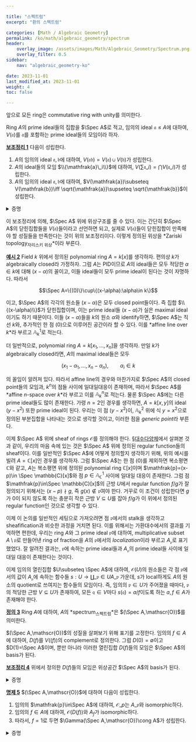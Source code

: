 ```yaml
---

title: "스펙트럼"
excerpt: "환의 스펙트럼"

categories: [Math / Algebraic Geometry]
permalink: /ko/math/algebraic_geometry/spectrum
header:
    overlay_image: /assets/images/Math/Algebraic_Geometry/Spectrum.png
    overlay_filter: 0.5
sidebar: 
    nav: "algebraic_geometry-ko"

date: 2023-11-01
last_modified_at: 2023-11-01
weight: 4
toc: false

---
```


앞으로 모든 ring은 commutative ring with unity를 의미한다.

Ring $A$의 prime ideal들의 집합을 $\Spec A$로 적고, 임의의 ideal $\mathfrak{a}\leq A$에 대하여, $V(\mathfrak{a})$를 $\mathfrak{a}$를 포함하는 prime ideal들의 모임이라 하자. 

<div class="proposition" markdown="1">

<ins id="lem1">**보조정리 1**</ins> 다음이 성립한다.

1. $A$의 임의의 ideal $\mathfrak{a},\mathfrak{b}$에 대하여, $V(\mathfrak{ab})=V(\mathfrak{a})\cup V(\mathfrak{b})$가 성립한다.
2. $A$의 ideal들의 모임 $\\{\mathfrak{a}\_i\\}$에 대하여, $V(\sum \mathfrak{a}\_i)=\bigcap V(\mathfrak{a}\_i)$가 성립한다.
3. $A$의 임의의 ideal $\mathfrak{a},\mathfrak{b}$에 대하여, $V(\mathfrak{a})\subseteq V(\mathfrak{b})\iff \sqrt{\mathfrak{a}}\supseteq \sqrt{\mathfrak{b}}$이 성립한다.

</div>
<details class="proof" markdown="1">
<summary>증명</summary>

1. $\mathfrak{a}$ 혹은 $\mathfrak{b}$를 포함하는 prime ideal $\mathfrak{p}$는 그보다 작은 ideal $\mathfrak{ab}$ 또한 포함하는 것이 자명하므로, 반대방향 포함관계만 보이면 충분하다. $\mathfrak{p}\supset \mathfrak{ab}$라 가정하자. 만일 $\mathfrak{p}\not\supseteq \mathfrak{b}$라 하면, $b\not\in \mathfrak{p}$인 $\mathfrak{b}$의 원소 $b$를 찾을 수 있다. 한편, 임의의 $a\in \mathfrak{a}$에 대하여, $ab\in \mathfrak{ab}\subseteq \mathfrak{p}$이고, 앞선 가정에 의해 $b\not\in \mathfrak{p}$이므로 반드시 $a\in \mathfrak{p}$이고 따라서 $a\subseteq \mathfrak{p}$가 성립한다.
2. 이는 $\sum \mathfrak{a}_i$가 ideal들 $\mathfrak{a}_i$ 각각을 모두 포함하는 ideal 중 가장 작은 것으로 정의되므로 자명하다.
3. Ideal $\mathfrak{a}$의 radical $\sqrt{\mathfrak{a}}$는 $\mathfrak{a}$를 포함하는 prime ideal들을 모두 교집합하여 얻어지므로 자명하다.

</details>

이 보조정리에 의해, $\Spec A$ 위에 위상구조를 줄 수 있다. 이는 간단히 $\Spec A$의 닫힌집합들을 $V(\mathfrak{a})$들이라고 선언하면 되고, 실제로 $V(\mathfrak{a})$들이 닫힌집합이 만족해야 할 성질들을 만족한다는 것이 위의 보조정리이다. 이렇게 정의된 위상을 *Zariski topology<sub>자리스키 위상</sub>*이라 부른다.

<div class="example" markdown="1">

<ins id="ex2">**예시 2**</ins> Field $k$ 위에서 정의된 polynomial ring $A=k[x]$를 생각하자. 편의상 $k$가 algebraically closed라 가정하자. 그럼 $A$는 PID이므로 $A$의 ideal들은 모두 적당한 $\alpha\in k$에 대해 $(x-\alpha)$의 꼴이고, 이들 ideal들이 모두 prime ideal이 된다는 것이 자명하다. 따라서

$$\Spec A=\{(0)\}\cup\{(x-\alpha):\alpha\in k\}$$

이고, $\Spec A$의 각각의 원소들 $(x-\alpha)$은 모두 closed point들이다. 즉 집합 $\\{(x-\alpha)\\}$가 닫힌집합이며, 이는 prime ideal들 $(x-\alpha)$가 실은 maximal ideal이기도 하기 때문이다. 이들 $(x-\alpha)$들을 $k$의 원소 $\alpha$와 identify하면, $\Spec A$는 직선 $k$와, 추가적인 한 점 $(0)$으로 이루어진 공간이라 할 수 있다. 이를 *affine line over $k$*라 부르고 $\mathbb{A}^1_k$로 적는다.

더 일반적으로, polynomial ring $A=k[x_1,\ldots, x_n]$을 생각하자. 만일 $k$가 algebraically closed라면, $A$의 maximal ideal들은 모두 

$$(x_1-\alpha_1,\ldots, x_n-\alpha_n),\qquad\alpha_i\in k$$

의 꼴임이 알려져 있다. 따라서 affine line의 경우와 마찬가지로 $\Spec A$의 closed point들의 모임과, $k^n$의 점들 사이에 일대일대응이 존재하며, 따라서 $\Spec A$를 *affine $n$-space over $k$*라 부르고 이를 $\mathbb{A}^n_k$로 적는다. 물론 $\Spec A$에는 다른 prime ideal들도 많이 존재한다. 가령 $n=2$인 경우를 생각하면, $A=k[x,y]$의 ideal $(y-x^2)$ 또한 prime ideal이 된다. 우리는 이 점 $(y-x^2)$이, $\mathbb{A}_k^2$ 위에 식 $y=x^2$으로 정의된 부분집합을 나타내는 것으로 생각할 것이고, 이러한 점을 *generic point*라 부른다.

</div>

이제 $\Spec A$ 위에 sheaf of rings $\mathscr{O}$를 정의해야 한다. [§대수다양체](/ko/math/algebraic_geometry/algebraic_varieties)에서 살펴본 것과 같이, 우리의 마음 속에 있는 것은 $\Spec A$ 위에 정의된 regular function들의 sheaf이다. 이를 일반적인 $\Spec A$에 어떻게 정의할지 생각하기 위해, 위의 예시를 빌려 $A=\mathbb{C}[x]$인 경우를 생각하자. 그럼 $\Spec A$는 한 점 $(0)$를 제외하면 복소평면 $\mathbb{C}$와 같고, $A$는 복소평면 위에 정의된 polynomial ring $\mathbb{C}[x]$이며 $\mathfrak{p}=(x-p)\in \Spec \mathbb{C}[x]$와 점 $p\in \mathbb{A}_\mathbb{C}^1$ 사이에 일대일 대응이 존재한다. 그럼 점 $\mathfrak{p}\in\Spec \mathbb{C}[x]$의 근방 $U$에서 regular function $f/g$가 잘 정의되기 위해서는 $(x-p)\nmid g$, 즉 $g(x)\not\in \mathfrak{p}$여야 한다. 거꾸로 이 조건이 성립한다면 $g$가 $0$이 되지 않도록 하는 충분히 작은 근방 $V\subseteq U$를 잡아 $f/g$가 이 위에서 정의된 regular function인 것으로 생각할 수 있다.

이제 이 논의를 일반적인 세팅으로 가져오려면 점 $\mathfrak{p}$에서의 stalk을 생각하고 sheafification과 비슷한 과정을 거치면 된다. 이를 위해서는 가환대수에서의 결과를 기억하면 편한데, 우리는 ring $A$와 그 prime ideal $\mathfrak{p}$에 대하여, multiplicative subset $A\setminus \mathfrak{p}$로 만들어낸 ring of fraction을 $A$의 $\mathfrak{p}$에서의 *localization*이라 부르고 $A_\mathfrak{p}$로 표기했었다. 잘 알려진 결과는, $\mathfrak{p}$에 속하는 prime ideal들과 $A_\mathfrak{p}$의 prime ideal들 사이에 일대일 대응이 존재한다는 것이다.

이제 임의의 열린집합 $U\subseteq \Spec A$에 대하여, $\mathscr{O}(U)$의 원소들은 각 점 $\mathfrak{p}$에서의 값이 $A_\mathfrak{p}$에 속하는 함수들 $s:U \rightarrow \coprod\_{\mathfrak{p}\in U}A\_\mathfrak{p}$ 가운데, $s$가 local하게도 $A$의 원소의 quotient로 쓰여지는 함수들의 모임이다. 즉, 임의의 $\mathfrak{p}\in U$가 주어졌을 때마다, $\mathfrak{p}$의 적당한 근방 $V\subseteq U$가 존재하여, 모든 $\mathfrak{q}\in V$마다 $s(\mathfrak{q})=a/f$이도록 하는 $a,f\in A$가 존재해야 한다.

<div class="definition" markdown="1">

<ins id="def3">**정의 3**</ins> Ring $A$에 대하여, $A$의 *spectrum<sub>스펙트럼</sub>*은 $(\Spec A,\mathscr{O})$를 의미한다.

</div>

$(\Spec A,\mathscr{O})$의 성질을 살펴보기 위해 표기를 고정한다. 임의의 $f\in A$에 대하여, $D(f)$를 $V((f))$의 complement로 정의한다. 그럼 $D(0)=\emptyset$이고 $D(1)=\Spec A$이며, 뿐만 아니라 이러한 열린집합 $D(f)$들의 모임은 $\Spec A$의 basis가 된다.

<div class="proposition" markdown="1">

<ins id="lem4">**보조정리 4**</ins> 위에서 정의한 $D(f)$들의 모임은 위상공간 $\Spec A$의 basis가 된다.

</div>
<details class="proof" markdown="1">
<summary>증명</summary>

$\Spec A$의 임의의 열린집합 $U$가 주어졌다 하자. 즉 적당한 $\mathfrak{a}$에 대하여 $U=V(\mathfrak{a})^c$이다. 이제 임의의 $\mathfrak{p}\in U$에 대하여, $\mathfrak{p}\not\supseteq \mathfrak{a}$이므로 적당한 $f\in \mathfrak{a}\setminus \mathfrak{p}$가 존재한다. 이제 $D(f)$가 $\mathfrak{p}$를 포함하며 $U$에 속한다.

</details>

<div class="proposition" markdown="1">

<ins id="prop5">**명제 5**</ins> $(\Spec A,\mathscr{O})$에 대하여 다음이 성립한다.

1. 임의의 $\mathfrak{p}\in\Spec A$에 대하여, $\mathscr{O}\_p$는 $A\_\mathfrak{p}$와 isomorphic하다.
2. 임의의 $f\in A$에 대하여, $\mathcal{O}(D(f))$와 $A_f$가 isomorphic하다.
3. 따라서, $f=1$로 두면 $\Gamma(\Spec A,\mathscr{O})\cong A$가 성립한다.

</div>
<details class="proof" markdown="1">
<summary>증명</summary>

1. 우선 이를 증명하기 위해서는 homomorphism $\varphi:\mathscr{O}\_p \rightarrow A\_\mathfrak{p}$을 만들고 나서 이것이 isomorphism임을 보여야 한다. Stalk의 정의에 의해, 이 morphism을 정의하기 위해서는 각각의 $U\ni \mathfrak{p}$에 대하여, compatibility 조건을 만족하는 homomorphism $\mathscr{O}(U) \rightarrow A\_\mathfrak{p}$들을 만들면 된다. 이 때 $\mathscr{O}(U)$의 원소는 함수 $s:U \rightarrow \coprod\_{\mathfrak{p}\in U}A\_\mathfrak{p}$와 같으므로, 이들 homomorphism들은 함수 $s$를 받아 $\mathfrak{p}$에서의 함수값 $s(\mathfrak{p})$를 내놓는 evaluation homomorphism으로 정하는 것이 자연스럽다.  
    이제 이렇게 정의한 homomorphism $\varphi$가 isomorphism인 것을 증명해야 한다. 우선 $\varphi$는 전사함수인데, 이는 임의의 $A\_\mathfrak{p}$의 원소는 항상 다음의 꼴

    $$\frac{a}{f},\qquad a\in A,\quad f\in A\setminus\mathfrak{p}$$

    의 꼴로 나타날 수 있고, $a/f$를 $\mathscr{O}(D(f))$의 원소로 보면 $[(a/f, D(f))]\in\mathscr{O}\_\mathfrak{p}$가 $\varphi$에 의해 $a/f$로 옮겨지기 때문이다.  
    뿐만 아니라 $\varphi$는 injective이다. $\mathfrak{p}$의 근방 $U$를 택한 후, 이 위에서의 두 section $s,t\in \mathscr{O}(U)$를 고르자. 일반성을 잃지 않고 $s,t$가 모두 $U$ 위에서 $s=a/f$, $t=b/g$의 꼴로 나타난다고 가정할 수 있다. 그럼 적당한 $h\in A\setminus \mathfrak{p}$가 존재하여 $h(ga-fb)=0$이므로, $h$가 $0$이 되지 않는 충분히 작은 $\mathfrak{p}$의 근방 (즉 열린집합 $D(h)\cap U$)에서 $s=t$가 성립하고, 따라서 $s$와 $t$는 같은 stalk을 갖게 된다. 
2. Ring homomorphism $\psi:A_f \rightarrow \mathscr{O}(D(f))$를 정의하고, 이것이 isomorphism이라는 것을 증명해야 한다. $D(f)$의 각 점 $\mathfrak{p}$에 대해 $f\not\in\mathfrak{p}$이므로, 임의의 $a/f^n\in A_f$를 $A_\mathfrak{p}$의 원소로 볼 수 있다. 정의에 의해 이 함수는 $\mathscr{O}(D(f))$의 원소이므로 이 대응은 $A_f$에서 $\mathscr{O}(D(f))$로의 함수를 정의하며, 어렵지 않게 이것이 ring homomorphism임을 보일 수 있다. 이제 이것이 isomorphism임을 증명하자.  
    우선 $\psi$는 injective이다. 이를 보이기 위해서는 $\psi(a/f^n)=\psi(b^m)$이라 가정한 후, 충분히 큰 $N$에 대하여 $f^N(af^m-bf^n)=0$임을 보여야 한다. 가정에 의해 $\psi(a/f^n)=\psi(b^m)$이므로 임의의 $\mathfrak{p}\in D(f)$에 대하여, $A_\mathfrak{p}$에서 $a/f^n$과 $b/f^m$은 같은 원소가 되고, 따라서 적당한 $h\in A\setminus\mathfrak{p}$가 존재하여 $h(af^m-bf^n)=0$이 성립한다. 그럼 $af^m-bf^n$의 annihilator ideal 

    $$\mathfrak{a}=\{x\in A: x(af^m-bf^n)=0\}$$

    를 생각하면, 이러한 $h$의 존재로부터 $\mathfrak{a}\not\subseteq\mathfrak{p}$, 즉 $\mathfrak{p}\not\in V(\mathfrak{a})$임을 안다. 한편 이것이 모든 점 $\mathfrak{p}\in D(f)$에 대해 성립하므로 $V(\mathfrak{a})\cap D(f)=\emptyset$이고, 따라서 $V(\mathfrak{a})\subseteq V(f)$로부터 $\sqrt{\mathfrak{a}}\supseteq \sqrt{(f)}$이 성립한다. 그럼

    $$f\in \sqrt{(f)}\subseteq \sqrt{\mathfrak{a}}$$

    에서, 충분히 큰 $N$에 대해 $f^N\in\mathfrak{a}$임을 알고, 따라서 $f^N(af^m-bf^n)=0$으로부터 원하는 결론을 얻는다.  
    이제 $\psi$가 surjective임을 보여야 한다. 임의의 section $s\in \mathscr{O}(D(f))$를 택하자. 그럼 $\mathscr{O}$의 정의로부터

    $$D(f)=\bigcup V_i,\qquad \text{$s=a_i/g_i$ on $V_i$, with $g_i\not\in\mathfrak{p}$ for all $\mathfrak{p}\in V_i$}$$

    이도록 할 수 있다. 한편, [보조정리 4](#lem4)로부터, $V_i=\bigcup D(h_{ij})$이도록 하는 적당한 $h_{ij}$들을 찾을 수 있으므로, 일반성을 잃지 않고 처음부터 $V_i=D(h_i)$라 할 수 있다. 그럼 임의의 $\mathfrak{p}\in V_i$에 대해 $g_i\not\in\mathfrak{p}$이므로, $V_i=D(h_i)\subseteq D(g_i)$이고 이로부터 $\sqrt{(h_i)}\subseteq\sqrt{(g_i)}$임을 알 수 있다. 따라서 충분히 큰 $N$에 대하여, $h_i^N\in (g_i)$이고 이로부터 $h_i^N=cg_i$로 적을 수 있다. 즉 $a_i/g_i=ca_i/h_i^N$이다. 한편 prime ideal의 성질로부터 $D(h_i)=D(h_i^N)$이고, 이를 통해 $D(f)$를 

    $$D(f)=\bigcup D(h_i),\qquad \text{$s=a_i/h_i$ on $D(h_i)$}$$

    으로 적을 수 있다.  
    이제 대략 partition of unity와 비슷한 방식으로 $\psi(a/f^n)=s$를 만족하는 $a/f^n\in A_f$를 찾을 수 있다. 이를 위해 우선 우리는 $D(f)$를 위와 같이 $D(h_i)$들의 합집합으로 표현할 때, 오직 <em_ko>유한 개의</em_ko> $D(h_i)$들만 있으면 충분하다는 것을 보인다. 이는 

    $$D(f)\subseteq \bigcup D(h_i)\iff V(f)\supseteq \bigcap V(h_i)=V(\sum (h_i))\iff \sqrt{(f)}\subseteq \sqrt{\sum (h_i)}$$

    로부터, $f^n$을 유한합 $\sum b_ih_i$로 적을 수 있고, 따라서 이 유한합에 등장하는 $h_i$들에 대해서만 합집합을 돌려도 $D(f)\subseteq D(h_i)$가 성립하기 때문에 가능하다. 따라서

    $$D(f)=D(h_1)\cup\cdots\cup D(h_r), \qquad \text{$s=a_i/h_i$ on $D(h_i)$}$$

    라 하자.  
    교집합 $D(h_i)\cap D(h_j)=D(h_ih_j)$에서, $s$는 $a_i/h_i$를 $A_{h_ih_j}$의 원소로 본 것, 그리고 $a_j/h_j$를 $A_{h_ih_j}$의 원소로 본 것 두 가지의 표현을 갖는다. 앞서 우리는 $\psi$가 injective임을 보였으므로, $f=h_ih_j$에 대해 injectivity를 적용하면 이 두 표현은 같아야 한다. 즉 충분히 큰 $n$에 대하여

    $$(h_ih_j)^n(h_ja_i-h_ia_j)=0$$

    이 성립하며, 이러한 쌍 $(i,j)$는 유한개 뿐이므로 충분히 큰 $N$에 대해 

    $$(h_ih_j)^N(h_ja_i-h_ia_j)=0\iff h_i^Nh_j^{N+1}a_i=h_i^{N+1}h_ja_j$$

    이 <em_ko>모든</em_ko> 쌍 $(i,j)$에 대해 성립하도록 할 수 있다. 이제 $D(h_i)=D(h_i^N)$이므로, $f^n=\sum c_i h_i^{N+1}$이도록 하는 자연수 $n$이 존재한다. $a=\sum a_ic_ih_i^N$이라 하면, 각각의 $j$에 대해

    $$h_j^{N+1}a=\sum_i a_ic_ih_i^Nh_j^{N+1}=\sum_i a_jc_ih_i^{N+1}h_j^N=a_jh_j^N\sum c_ih_i^{N+1}=a_jh_j^Nf^n$$

    즉, $a/f^n=a_jh_j^N/h_j^{N+1}=a_j/h_j$이 성립한다. 이로부터 $\psi(a/f^n)=s$가 성립한다.

</details>